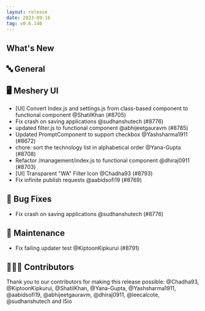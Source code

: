 ```yaml
---
layout: release
date: 2023-09-16
tag: v0.6.140
---
```


## What's New

## 🔤 General

## 🖥 Meshery UI

- [UI] Convert Index.js and settings.js from class-based component to functional component @ShatilKhan (#8705)
- Fix crash on saving applications @sudhanshutech (#8776)
- updated filter.js to functional component @abhijeetgauravm (#8785)
- Updated PromptComponent to support checkbox @Yashsharma1911 (#8672)
- chore: sort the technology list in alphabetical order @Yana-Gupta (#8708)
- Refactor /management/index.js to functional component @dhiraj0911 (#8703)
- [UI] Transparent "WA" Filter Icon @Chadha93 (#8793)
- Fix infinite publish requests @aabidsofi19 (#8769)

## 🐛 Bug Fixes

- Fix crash on saving applications @sudhanshutech (#8776)

## 🧰 Maintenance

- Fix failing updater test @KiptoonKipkurui (#8791)

## 👨🏽‍💻 Contributors

Thank you to our contributors for making this release possible:
@Chadha93, @KiptoonKipkurui, @ShatilKhan, @Yana-Gupta, @Yashsharma1911, @aabidsofi19, @abhijeetgauravm, @dhiraj0911, @leecalcote, @sudhanshutech and l5io
